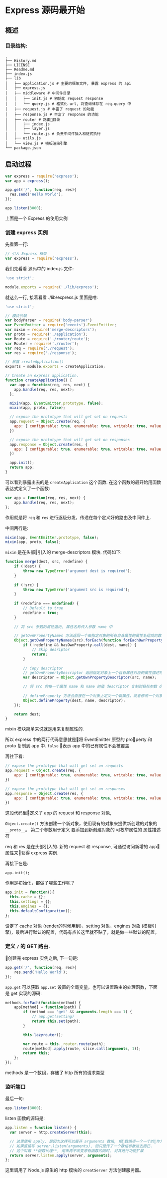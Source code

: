 # Express 源码最开始

## 概述

### 目录结构:

``` shell
.
├── History.md
├── LICENSE
├── Readme.md
├── index.js
├── lib
│   ├── application.js # 主要的框架文件, 暴露 express 的 api
│   ├── express.js
│   ├── middleware # 中间件目录
│   │   ├── init.js # 初始化 request response
│   │   └── query.js # 格式化 url, 将查询储存在 req.query 中
│   ├── request.js # 丰富了 request 的功能
│   ├── response.js # 丰富了 response 的功能
│   ├── router # 路由目录
│   │   ├── index.js 
│   │   ├── layer.js
│   │   └── route.js # 负责中间件插入和链式执行
│   ├── utils.js
│   └── view.js # 模板渲染引擎
└── package.json
```

## 启动过程

``` js
var express = require('express');
var app = express();

app.get('/', function(req, res){
  res.send('Hello World');
});

app.listen(3000);
```

上面是一个 Express 的使用实例

### 创建 express 实例

先看第一行:

``` js
// 引入 Express 框架
var express = require('express');
```

我们先看看 源码中的 index.js 文件:

``` js
'use strict';

module.exports = require('./lib/express');
```

就这么一行, 接着看看 ./lib/express.js 里面是啥:

``` js
'use strict';

// 模块依赖
var bodyParser = require('body-parser')
var EventEmitter = require('events').EventEmitter;
var mixin = require('merge-descriptors');
var proto = require('./application');
var Route = require('./router/route');
var Router = require('./router');
var req = require('./request');
var res = require('./response');

// 暴露 createApplication()
exports = module.exports = createApplication;

// Create an express application.
function createApplication() {
  var app = function(req, res, next) {
    app.handle(req, res, next);
  };

  mixin(app, EventEmitter.prototype, false);
  mixin(app, proto, false);

  // expose the prototype that will get set on requests
  app.request = Object.create(req, {
    app: { configurable: true, enumerable: true, writable: true, value: app }
  })

  // expose the prototype that will get set on responses
  app.response = Object.create(res, {
    app: { configurable: true, enumerable: true, writable: true, value: app }
  })

  app.init();
  return app;
}
```

可以看到暴露出去的是 `createApplication` 这个函数.  在这个函数的最开始用函数表达式定义了一个函数:

``` js
var app = function(req, res, next) {
    app.handle(req, res, next);
};
```

作用就是将 `req` 和 `res` 进行逐级分发，传递在每个定义好的路由及中间件上.

中间两行是:
 
``` js
mixin(app, EventEmitter.prototype, false);
mixin(app, proto, false);
```

`mixin` 是在头部引入的 merge-descriptors 模块. 代码如下:

``` js
function merge(dest, src, redefine) { 
    if (!dest) { 
        throw new TypeError('argument dest is required');
    } 
        
    if (!src) { 
        throw new TypeError('argument src is required');
    } 
        
    if (redefine === undefined) { 
        // Default to true
        redefine = true;
    } 
    
    // 将 src 参数的属性遍历, 属性名称传入参数 name 中

    // getOwnPropertyNames 方法返回一个由指定对象的所有自身属性的属性名组成的数组。
    Object.getOwnPropertyNames(src).forEach(function forEachOwnPropertyName(name) { 
        if (!redefine && hasOwnProperty.call(dest, name)) { 
            // Skip desriptor 
            return; 
        } 
        
        // Copy descriptor 
        // getOwnPropertyDescriptor 返回指定对象上一个自有属性对应的属性描述符。
        var descriptor = Object.getOwnPropertyDescriptor(src, name);

        // 将 src 的每一个属性 name 和 name 的值 descriptor 复制到目标参数 dest 中
        
        // defineProperty 方法会直接在一个对象上定义一个新属性，或者修改一个对象的现有属性，并返回这个对象。
        Object.defineProperty(dest, name, descriptor);
    });

    return dest;
}
```

mixin 模块简单来说就是用来复制属性的.

所以 express 中的两行代码意思就是将 EventEmitter 原型的 property 和 proto 复制到 app 中. `false` 表示 app 中的已有属性不会被覆盖.

再往下看:

``` js
// expose the prototype that will get set on requests
app.request = Object.create(req, {
    app: { configurable: true, enumerable: true, writable: true, value: app }
})

// expose the prototype that will get set on responses
app.response = Object.create(res, {
    app: { configurable: true, enumerable: true, writable: true, value: app }
})
```

这段代码里定义了 app 的 request 和 response 对象, 

`Object.create()` 方法创建一个新对象，使用现有的对象来提供新创建的对象的`__proto__`。 第二个参数用于定义 要添加到新创建对象的 可枚举属性的 属性描述符

req 和 res 是在头部引入的. 新的 request 和 response, 可通过访问新增的 app 属性来获得 express 实例.

再接下在是:

```
app.init();
```

作用是初始化，都做了哪些工作呢？

``` js
app.init = function(){
  this.cache = {};
  this.settings = {};
  this.engines = {};
  this.defaultConfiguration();
};
```

设定了 cache 对象 (render的时候用到)，setting 对象，engines 对象 (模板引擎)，最后进行默认的配置，代码有点长这里就不贴了，就是做一些默认的配置。

### 定义 `/` 的 GET 路由.

创建完 express 实例之后, 下一句是:

``` js
app.get('/', function(req, res){
    res.send('Hello World');
});
```

`app.get` 可以获取 `app.set` 设置的全局变量，也可以设置路由的处理函数，下面是 get 实现的源码:

``` js
methods.forEach(function(method) {
    app[method] = function(path) {
        if (method === 'get' && arguments.length === 1) {
            // app.get(setting)
            return this.set(path);
        }

        this.lazyrouter();

        var route = this._router.route(path);
        route[method].apply(route, slice.call(arguments, 1));
        return this;
    };
});
```

methods 是一个数组，存储了 http 所有的请求类型

### 监听端口

最后一句:

``` js
app.listen(3000);
```

listen 函数的源码是:

``` js
app.listen = function listen() {
  var server = http.createServer(this);

  // 这里使用 apply, 是因为这样可以展开 arguments 数组, 把数组项一个一个的作为参数传进 server.listen 中.  
  // 如果直接写 server.listen(arguments), 则只是传了一个数组参数进去而已.
  // 这个叫做 **函数代理**, 用来再不改变原有函数的同时, 对其进行功能扩展
  return server.listen.apply(server, arguments);
};
```

这里调用了 Node.js 原生的 http 模块的 `creatServer` 方法创建服务器。